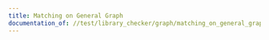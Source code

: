 ```yaml
---
title: Matching on General Graph
documentation_of: //test/library_checker/graph/matching_on_general_graph.test.py
---
```


